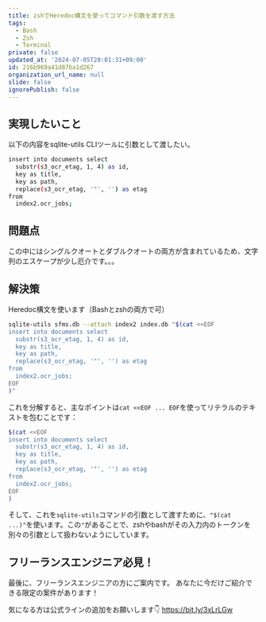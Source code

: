 ```yaml
---
title: zshでHeredoc構文を使ってコマンド引数を渡す方法
tags:
  - Bash
  - Zsh
  - Terminal
private: false
updated_at: '2024-07-05T20:01:31+09:00'
id: 216b969a41d87ba1d267
organization_url_name: null
slide: false
ignorePublish: false
---
```


## 実現したいこと

以下の内容をsqlite-utils CLIツールに引数として渡したい。

```bash
insert into documents select
  substr(s3_ocr_etag, 1, 4) as id,
  key as title,
  key as path,
  replace(s3_ocr_etag, '"', '') as etag
from
  index2.ocr_jobs;
```

## 問題点
この中にはシングルクオートとダブルクオートの両方が含まれているため、文字列のエスケープが少し厄介です。。。

## 解決策
Heredoc構文を使います（Bashとzshの両方で可）

```bash
sqlite-utils sfms.db --attach index2 index.db "$(cat <<EOF
insert into documents select
  substr(s3_ocr_etag, 1, 4) as id,
  key as title,
  key as path,
  replace(s3_ocr_etag, '"', '') as etag
from
  index2.ocr_jobs;
EOF
)"
```

これを分解すると、主なポイントは`cat <<EOF ... EOF`を使ってリテラルのテキストを包むことです：
```bash
$(cat <<EOF
insert into documents select
  substr(s3_ocr_etag, 1, 4) as id,
  key as title,
  key as path,
  replace(s3_ocr_etag, '"', '') as etag
from
  index2.ocr_jobs;
EOF
)
```

そして、これを`sqlite-utils`コマンドの引数として渡すために、`"$(cat ...)"`を使います。この`"`があることで、zshやbashがその入力内のトークンを別々の引数として扱わないようにしています。

## フリーランスエンジニア必見！

最後に、フリーランスエンジニアの方にご案内です。
あなたに今だけご紹介できる限定の案件があります！

気になる方は公式ラインの追加をお願いします👇
https://bit.ly/3xLrLGw
